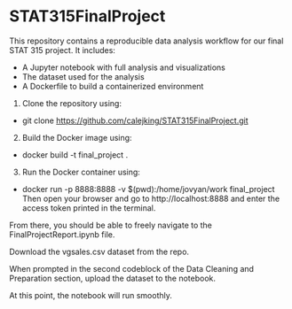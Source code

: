 # STAT315FinalProject

This repository contains a reproducible data analysis workflow for our final STAT 315 project. It includes:
- A Jupyter notebook with full analysis and visualizations
- The dataset used for the analysis
- A Dockerfile to build a containerized environment

1. Clone the repository using: 
- git clone https://github.com/calejking/STAT315FinalProject.git

2. Build the Docker image using:
- docker build -t final_project .

3. Run the Docker container using:
- docker run -p 8888:8888 -v $(pwd):/home/jovyan/work final_project
Then open your browser and go to http://localhost:8888 and enter the access token printed in the terminal.

From there, you should be able to freely navigate to the FinalProjectReport.ipynb file. 

Download the vgsales.csv dataset from the repo.

When prompted in the second codeblock of the Data Cleaning and Preparation section, upload the dataset to the notebook.

At this point, the notebook will run smoothly.